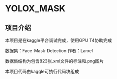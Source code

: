 # YOLOX_MASK
## 项目介绍
本项目是在kaggle平台调试完成，使用GPU T4协助完成

数据集：Face-Mask-Detection 作者：Larxel

数据集结构为包含823张.xml文件的标注和.png图片

本项目代码由kaggle可执行代码块组成
